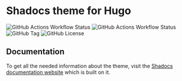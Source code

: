 # Shadocs theme for Hugo

![GitHub Actions Workflow Status](https://img.shields.io/github/actions/workflow/status/jgazeau/shadocs/hugo.yml?branch=main&style=for-the-badge&logo=githubpages&logoSize=auto&label=Documentation%20Website&labelColor=steelblue&link=https%3A%2F%2Fjgazeau.github.io%2Fshadocs%2F)
![GitHub Actions Workflow Status](https://img.shields.io/github/actions/workflow/status/jgazeau/shadocs/branches.yml?branch=main&style=for-the-badge&logo=githubactions&logoColor=white&logoSize=auto)
![GitHub Tag](https://img.shields.io/github/v/tag/jgazeau/shadocs?sort=semver&style=for-the-badge&link=https%3A%2F%2Fgithub.com%2Fjgazeau%2Fshadocs%2Freleases)
![GitHub License](https://img.shields.io/github/license/jgazeau/shadocs?style=for-the-badge&logo=github)

## Documentation

To get all the needed information about the theme, visit the [Shadocs documentation website](https://jgazeau.github.io/shadocs/) which is built on it.
